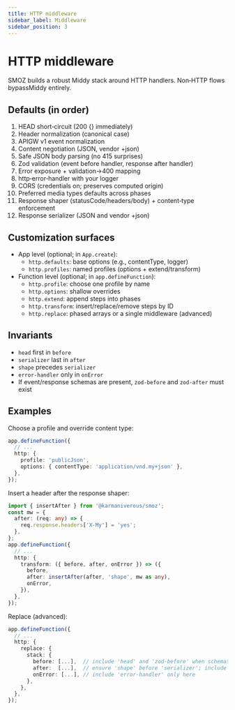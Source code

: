 ```yaml
---
title: HTTP middleware
sidebar_label: Middleware
sidebar_position: 3
---
```


# HTTP middleware

SMOZ builds a robust Middy stack around HTTP handlers. Non‑HTTP flows bypassMiddy entirely.

## Defaults (in order)

1. HEAD short‑circuit (200 {} immediately)
2. Header normalization (canonical case)
3. APIGW v1 event normalization
4. Content negotiation (JSON, vendor +json)
5. Safe JSON body parsing (no 415 surprises)
6. Zod validation (event before handler, response after handler)
7. Error exposure + validation→400 mapping
8. http‑error‑handler with your logger
9. CORS (credentials on; preserves computed origin)
10. Preferred media types defaults across phases
11. Response shaper (statusCode/headers/body) + content‑type enforcement
12. Response serializer (JSON and vendor +json)

## Customization surfaces

- App level (optional; in `App.create`):
  - `http.defaults`: base options (e.g., contentType, logger)
  - `http.profiles`: named profiles (options + extend/transform)
- Function level (optional; in `app.defineFunction`):
  - `http.profile`: choose one profile by name
  - `http.options`: shallow overrides
  - `http.extend`: append steps into phases
  - `http.transform`: insert/replace/remove steps by ID
  - `http.replace`: phased arrays or a single middleware (advanced)

## Invariants

- `head` first in `before`
- `serializer` last in `after`
- `shape` precedes `serializer`
- `error-handler` only in `onError`
- If event/response schemas are present, `zod-before` and `zod-after` must exist

## Examples

Choose a profile and override content type:

```ts
app.defineFunction({
  // ...
  http: {
    profile: 'publicJson',
    options: { contentType: 'application/vnd.my+json' },
  },
});
```

Insert a header after the response shaper:

```ts
import { insertAfter } from '@karmaniverous/smoz';
const mw = {
  after: (req: any) => {
    req.response.headers['X-My'] = 'yes';
  },
};
app.defineFunction({
  // ...
  http: {
    transform: ({ before, after, onError }) => ({
      before,
      after: insertAfter(after, 'shape', mw as any),
      onError,
    }),
  },
});
```

Replace (advanced):

```ts
app.defineFunction({
  // ...
  http: {
    replace: {
      stack: {
        before: [...],  // include 'head' and 'zod-before' when schemas are present
        after:  [...],  // ensure 'shape' before 'serializer'; include 'zod-after'
        onError: [...], // include 'error-handler' only here
      },
    },
  },
});
```
